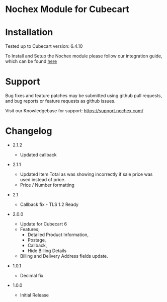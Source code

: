 Nochex Module for Cubecart 
============

Installation
============
Tested up to Cubecart version: 6.4.10

To Install and Setup the Nochex module please follow our integration guide, which can be found <a href="https://ssl.nochex.com/Docs/shopping-cart-guides/CubeCart">here</a>

Support
=====================
Bug fixes and feature patches may be submitted using github pull requests, and bug reports or feature requests as github issues.

Visit our Knowledgebase for support: https://support.nochex.com/ 

Changelog
=====================

- 2.1.2
  + Updated callback 

- 2.1.1
  + Updated Item Total as was showing incorrectly if sale price was used instead of price.
  + Price / Number formatting

- 2.1
  + Callback fix - TLS 1.2 Ready

- 2.0.0
  + Update for Cubecart 6
  + Features; 
     - Detailed Product Information, 
     - Postage, 
     - Callback, 
     - Hide Billing Details
  + Billing and Delivery Address fields update.

- 1.0.1
  + Decimal fix

- 1.0.0
   + Initial Release
